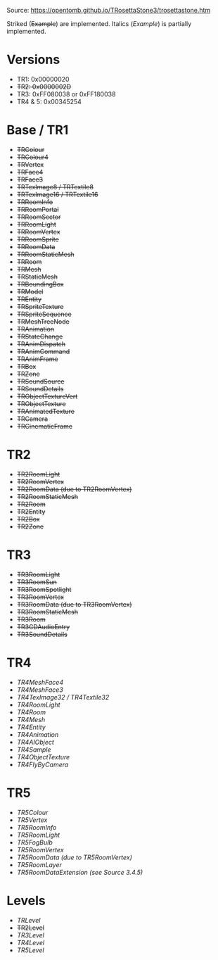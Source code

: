 Source: https://opentomb.github.io/TRosettaStone3/trosettastone.htm

Striked (~~Example~~) are implemented.
Italics (*Example*) is partially implemented.

# Versions
* TR1: 0x00000020
* ~~TR2: 0x0000002D~~
* TR3: 0xFF080038 or 0xFF180038
* TR4 & 5: 0x00345254

# Base / TR1
* ~~TRColour~~
* ~~TRColour4~~
* ~~TRVertex~~
* ~~TRFace4~~
* ~~TRFace3~~
* ~~TRTexImage8 / TRTextile8~~
* ~~TRTexImage16 / TRTextile16~~
* ~~TRRoomInfo~~
* ~~TRRoomPortal~~
* ~~TRRoomSector~~
* ~~TRRoomLight~~
* ~~TRRoomVertex~~
* ~~TRRoomSprite~~
* ~~TRRoomData~~
* ~~TRRoomStaticMesh~~
* ~~TRRoom~~
* ~~TRMesh~~
* ~~TRStaticMesh~~
* ~~TRBoundingBox~~
* ~~TRModel~~
* ~~TREntity~~
* ~~TRSpriteTexture~~
* ~~TRSpriteSequence~~
* ~~TRMeshTreeNode~~
* ~~TRAnimation~~
* ~~TRStateChange~~
* ~~TRAnimDispatch~~
* ~~TRAnimCommand~~
* ~~TRAnimFrame~~
* ~~TRBox~~
* ~~TRZone~~
* ~~TRSoundSource~~
* ~~TRSoundDetails~~
* ~~TRObjectTextureVert~~
* ~~TRObjectTexture~~
* ~~TRAnimatedTexture~~
* ~~TRCamera~~
* ~~TRCinematicFrame~~

# TR2
* ~~TR2RoomLight~~
* ~~TR2RoomVertex~~
* ~~TR2RoomData (due to TR2RoomVertex)~~
* ~~TR2RoomStaticMesh~~
* ~~TR2Room~~
* ~~TR2Entity~~
* ~~TR2Box~~
* ~~TR2Zone~~

# TR3
* ~~TR3RoomLight~~
* ~~TR3RoomSun~~
* ~~TR3RoomSpotlight~~
* ~~TR3RoomVertex~~
* ~~TR3RoomData (due to TR3RoomVertex)~~
* ~~TR3RoomStaticMesh~~
* ~~TR3Room~~
* ~~TR3CDAudioEntry~~
* ~~TR3SoundDetails~~

# TR4
* *TR4MeshFace4*
* *TR4MeshFace3*
* *TR4TexImage32 / TR4Textile32*
* *TR4RoomLight*
* *TR4Room*
* *TR4Mesh*
* *TR4Entity*
* *TR4Animation*
* *TR4AIObject*
* *TR4Sample*
* *TR4ObjectTexture*
* *TR4FlyByCamera*

# TR5
* *TR5Colour*
* *TR5Vertex*
* *TR5RoomInfo*
* *TR5RoomLight*
* *TR5FogBulb*
* *TR5RoomVertex*
* *TR5RoomData (due to TR5RoomVertex)*
* *TR5RoomLayer*
* *TR5RoomDataExtension (see Source 3.4.5)*

# Levels
* *TRLevel*
* ~~TR2Level~~
* *TR3Level*
* *TR4Level*
* *TR5Level*